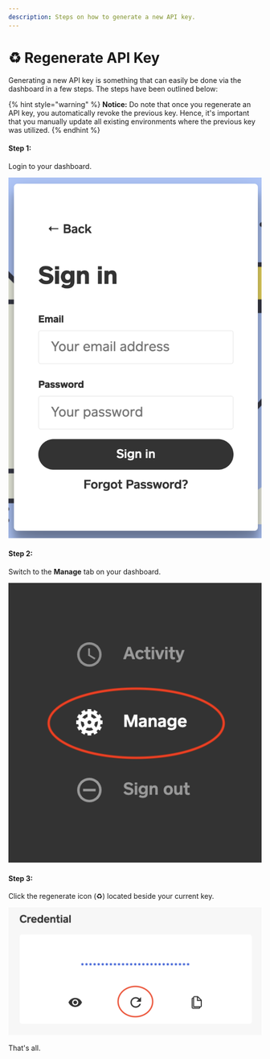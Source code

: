 ```yaml
---
description: Steps on how to generate a new API key.
---
```


# ♻️ Regenerate API Key

Generating a new API key is something that can easily be done via the dashboard in a few steps. The steps have been outlined below:

{% hint style="warning" %}
**Notice:** Do note that once you regenerate an API key, you automatically revoke the previous key. Hence, it's important that you manually update all existing environments where the previous key was utilized. 
{% endhint %}

#### Step 1:

Login to your dashboard.

![](../.gitbook/assets/screen-shot-2020-07-05-at-4.52.43-pm.png)

#### Step 2:

Switch to the **Manage** tab on your dashboard.

![](../.gitbook/assets/screen-shot-2020-07-05-at-4.46.08-pm.png)

#### Step 3:

Click the regenerate icon \(♻\) located beside your current key.

![](../.gitbook/assets/screen-shot-2020-07-05-at-4.47.25-pm%20%281%29.png)

That's all.

